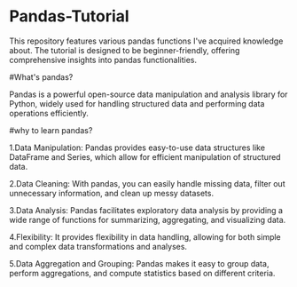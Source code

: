 # Pandas-Tutorial

This repository features various pandas functions I've acquired knowledge about. The tutorial is designed to be beginner-friendly, offering comprehensive insights into pandas functionalities.

#What's pandas?

Pandas is a powerful open-source data manipulation and analysis library for Python, widely used for handling structured data and performing data operations efficiently.

#why to learn pandas?

1.Data Manipulation: Pandas provides easy-to-use data structures like DataFrame and Series, which allow for efficient manipulation of structured data.

2.Data Cleaning: With pandas, you can easily handle missing data, filter out unnecessary information, and clean up messy datasets.

3.Data Analysis: Pandas facilitates exploratory data analysis by providing a wide range of functions for summarizing, aggregating, and visualizing data.

4.Flexibility: It provides flexibility in data handling, allowing for both simple and complex data transformations and analyses.

5.Data Aggregation and Grouping: Pandas makes it easy to group data, perform aggregations, and compute statistics based on different criteria.
